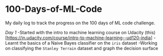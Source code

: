 # 100-Days-of-ML-Code
My daily log to track the progress on the 100 days of ML code challenge.

*Day 1*
-Started with the intro to machine learning course on Udacity (this)[https://in.udacity.com/course/intro-to-machine-learning--ud120-india]
-Learnt the basics of a Naive Bayes classifier on the `iris` dataset
-Working on classifying the `Stanley Terrain` dataset and graph the decision surface